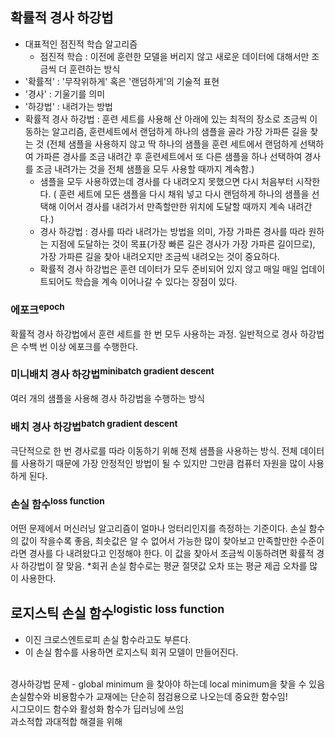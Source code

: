 ## 확률적 경사 하강법
- 대표적인 점진적 학습 알고리즘
  - 점진적 학습 : 이전에 훈련한 모델을 버리지 않고 새로운 데이터에 대해서만 조금씩 더 훈련하는 방식
- '확률적' : '무작위하게' 혹은 '랜덤하게'의 기술적 표현
- '경사' : 기울기를 의미
- '하강법' : 내려가는 방법
- 확률적 경사 하강법 : 훈련 세트를 사용해 산 아래에 있는 최적의 장소로 조금씩 이동하는 알고리즘, 훈련세트에서 랜덤하게 하나의 샘플을 골라 가장 가파른 길을 찾는 것 (전체 샘플을 사용하지 않고 딱 하나의 샘플을 훈련 세트에서 랜덤하게 선택하여 가파른 경사를 조금 내려간 후 훈련세트에서 또 다른 샘플을 하나 선택하여 경사를 조금 내려가는 것을 전체 샘플을 모두 사용할 때까지 계속함.)
  - 샘플을 모두 사용하였는데 경사를 다 내려오지 못했으면 다시 처음부터 시작한다. ( 훈련 세트에 모든 샘플을 다시 채워 넣고 다시 랜덤하게 하나의 샘플을 선택해 이어서 경사를 내려가서 만족할만한 위치에 도달할 때까지 계속 내려간다.) 
  - 경사 하강법 : 경사를 따라 내려가는 방법을 의미, 가장 가파른 경사를 따라 원하는 지점에 도달하는 것이 목표(가장 빠른 길은 경사가 가장 가파른 길이므로), 가장 가파른 길을 찾아 내려오지만 조금씩 내려오는 것이 중요하다.
  - 확률적 경사 하강법은 훈련 데이터가 모두 준비되어 있지 않고 매일 매일 업데이트되어도 학습을 계속 이어나갈 수 있다는 장점이 있다.
        
### 에포크<sup>epoch</sup>
확률적 경사 하강법에서 훈련 세트를 한 번 모두 사용하는 과정.
일반적으로 경사 하강법은 수백 번 이상 에포크를 수행한다. 

### 미니배치 경사 하강법<sup>minibatch gradient descent</sup>
여러 개의 샘플을 사용해 경사 하강법을 수행하는 방식

### 배치 경사 하강법<sup>batch gradient descent</sup>
극단적으로 한 번 경사로를 따라 이동하기 위해 전체 샘플을 사용하는 방식.
전체 데이터를 사용하기 때문에 가장 안정적인 방법이 될 수 있지만 그만큼 컴퓨터 자원을 많이 사용하게 된다.

### 손실 함수<sup>loss function</sup>
어떤 문제에서 머신러닝 알고리즘이 얼마나 엉터리인지를 측정하는 기준이다.
손실 함수의 값이 작을수록 좋음, 최솟값은 알 수 없어서 가능한 많이 찾아보고 만족할만한 수준이라면 경사를 다 내려왔다고 인정해야 한다. 이 값을 찾아서 조금씩 이동하려면 확률적 경사 하강법이 잘 맞음.
*회귀 손실 함수로는 평균 절댓값 오차 또는 평균 제곱 오차를 많이 사용한다.

## 로지스틱 손실 함수<sup>logistic loss function</sup>
- 이진 크로스엔트로피 손실 함수라고도 부른다.
- 이 손실 함수를 사용하면 로지스틱 회귀 모델이 만들어진다.
  
<br>
경사하강법 문제 - global minimum 을 찾아야 하는데 local minimum을 찾을 수 있음
<br>
손실함수와 비용함수가 교재에는 단순히 점검용으로 나오는데 중요한 함수임!
<br>
시그모이드 함수와 활성화 함수가 딥러닝에 쓰임
<br>
과소적합 과대적합 해결을 위해 
